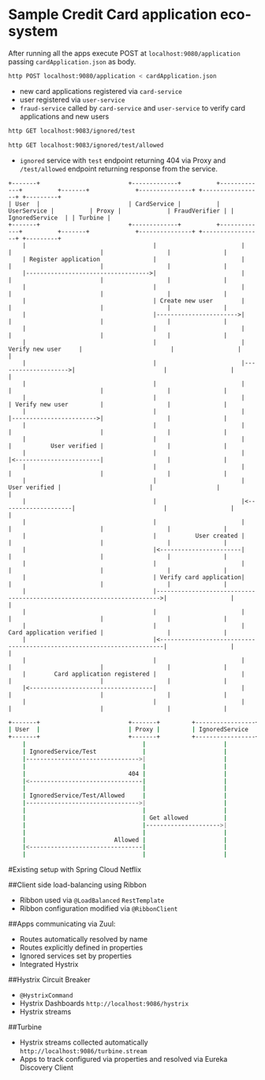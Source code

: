 # Sample Credit Card application eco-system

After running all the apps execute POST at `localhost:9080/application` passing 
`cardApplication.json` as body.

```bash
http POST localhost:9080/application < cardApplication.json
```

- new card applications registered via `card-service`
- user registered via `user-service`
- `fraud-service` called by `card-service` and `user-service` to verify 
card applications and new users


```bash
http GET localhost:9083/ignored/test
```

```bash
http GET localhost:9083/ignored/test/allowed
```

- `ignored` service with `test` endpoint returning 404 via Proxy and `/test/allowed` 
endpoint returning response from the service.

```
+-------+                         +-------------+          +-------------+          +-------+             +---------------+ +-----------------+ +---------+
| User  |                         | CardService |          | UserService |          | Proxy |             | FraudVerifier | | IgnoredService  | | Turbine |
+-------+                         +-------------+          +-------------+          +-------+             +---------------+ +-----------------+ +---------+
    |                                    |                        |                     |                         |                  |               |
    | Register application               |                        |                     |                         |                  |               |
    |----------------------------------->|                        |                     |                         |                  |               |
    |                                    |                        |                     |                         |                  |               |
    |                                    | Create new user        |                     |                         |                  |               |
    |                                    |----------------------->|                     |                         |                  |               |
    |                                    |                        |                     |                         |                  |               |
    |                                    |                        | Verify new user     |                         |                  |               |
    |                                    |                        |-------------------->|                         |                  |               |
    |                                    |                        |                     |                         |                  |               |
    |                                    |                        |                     | Verify new user         |                  |               |
    |                                    |                        |                     |------------------------>|                  |               |
    |                                    |                        |                     |                         |                  |               |
    |                                    |                        |                     |           User verified |                  |               |
    |                                    |                        |                     |<------------------------|                  |               |
    |                                    |                        |                     |                         |                  |               |
    |                                    |                        |       User verified |                         |                  |               |
    |                                    |                        |<--------------------|                         |                  |               |
    |                                    |                        |                     |                         |                  |               |
    |                                    |           User created |                     |                         |                  |               |
    |                                    |<-----------------------|                     |                         |                  |               |
    |                                    |                        |                     |                         |                  |               |
    |                                    | Verify card application|                     |                         |                  |               |
    |                                    |----------------------------------------------------------------------->|                  |               |
    |                                    |                        |                     |                         |                  |               |
    |                                    |                        |                     Card application verified |                  |               |
    |                                    |<-----------------------------------------------------------------------|                  |               |
    |                                    |                        |                     |                         |                  |               |
    |        Card application registered |                        |                     |                         |                  |               |
    |<-----------------------------------|                        |                     |                         |                  |               |
    |                                    |                        |                     |                         |                  |               |
```

```bash
+-------+                         +-------+         +-----------------+
| User  |                         | Proxy |         | IgnoredService  |
+-------+                         +-------+         +-----------------+
    |                                 |                      |
    | IgnoredService/Test             |                      |
    |-------------------------------->|                      |
    |                                 |                      |
    |                             404 |                      |
    |<--------------------------------|                      |
    |                                 |                      |
    | IgnoredService/Test/Allowed     |                      |
    |-------------------------------->|                      |
    |                                 |                      |
    |                                 | Get allowed          |
    |                                 |--------------------->|
    |                                 |                      |
    |                         Allowed |                      |
    |<--------------------------------|                      |
    |                                 |                      |

```

#Existing setup with Spring Cloud Netflix

##Client side load-balancing using Ribbon

- Ribbon used via `@LoadBalanced` `RestTemplate`
- Ribbon configuration modified via `@RibbonClient`

##Apps communicating via Zuul:
- Routes automatically resolved by name
- Routes explicitly defined in properties
- Ignored services set by properties
- Integrated Hystrix

##Hystrix Circuit Breaker
- `@HystrixCommand`
- Hystrix Dashboards `http://localhost:9086/hystrix`
- Hystrix streams

##Turbine
- Hystrix streams collected automatically  `http://localhost:9086/turbine.stream`
- Apps to track configured via properties and resolved via Eureka Discovery Client
